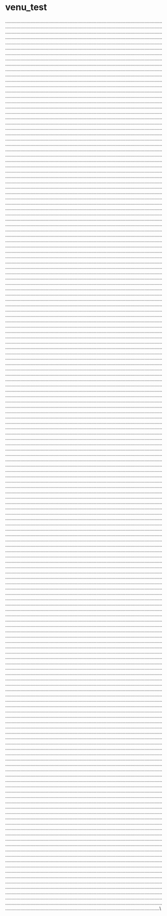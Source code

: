 venu_test
=========

.......................................................................................\.......................................................................................\.......................................................................................\.......................................................................................\.......................................................................................\.......................................................................................\.......................................................................................\.......................................................................................\.......................................................................................\.......................................................................................\.......................................................................................\.......................................................................................\.......................................................................................\.......................................................................................\.......................................................................................\.......................................................................................\.......................................................................................\.......................................................................................\.......................................................................................\.......................................................................................\.......................................................................................\.......................................................................................\.......................................................................................\.......................................................................................\.......................................................................................\.......................................................................................\.......................................................................................\.......................................................................................\.......................................................................................\.......................................................................................\.......................................................................................\.......................................................................................\.......................................................................................\.......................................................................................\.......................................................................................\.......................................................................................\.......................................................................................\.......................................................................................\.......................................................................................\.......................................................................................\.......................................................................................\.......................................................................................\.......................................................................................\.......................................................................................\.......................................................................................\.......................................................................................\.......................................................................................\.......................................................................................\.......................................................................................\.......................................................................................\.......................................................................................\.......................................................................................\.......................................................................................\.......................................................................................\.......................................................................................\.......................................................................................\.......................................................................................\.......................................................................................\.......................................................................................\.......................................................................................\.......................................................................................\.......................................................................................\.......................................................................................\.......................................................................................\.......................................................................................\.......................................................................................\.......................................................................................\.......................................................................................\.......................................................................................\.......................................................................................\.......................................................................................\.......................................................................................\.......................................................................................\.......................................................................................\.......................................................................................\.......................................................................................\.......................................................................................\.......................................................................................\.......................................................................................\.......................................................................................\.......................................................................................\.......................................................................................\.......................................................................................\.......................................................................................\.......................................................................................\.......................................................................................\.......................................................................................\.......................................................................................\.......................................................................................\.......................................................................................\.......................................................................................\.......................................................................................\.......................................................................................\.......................................................................................\.......................................................................................\.......................................................................................\.......................................................................................\.......................................................................................\.......................................................................................\.......................................................................................\.......................................................................................\.......................................................................................\.......................................................................................\.......................................................................................\.......................................................................................\.......................................................................................\.......................................................................................\.......................................................................................\.......................................................................................\.......................................................................................\.......................................................................................\.......................................................................................\.......................................................................................\.......................................................................................\.......................................................................................\.......................................................................................\.......................................................................................\.......................................................................................\.......................................................................................\.......................................................................................\.......................................................................................\.......................................................................................\.......................................................................................\.......................................................................................\.......................................................................................\.......................................................................................\.......................................................................................\.......................................................................................\.......................................................................................\.......................................................................................\.......................................................................................\.......................................................................................\.......................................................................................\.......................................................................................\.......................................................................................\.......................................................................................\.......................................................................................\.......................................................................................\.......................................................................................\.......................................................................................\.......................................................................................\.......................................................................................\.......................................................................................\.......................................................................................\.......................................................................................\.......................................................................................\.......................................................................................\.......................................................................................\.......................................................................................\.......................................................................................\.......................................................................................\.......................................................................................\.......................................................................................\.......................................................................................\.......................................................................................\.......................................................................................\.......................................................................................\.......................................................................................\.......................................................................................\.......................................................................................\.......................................................................................\.......................................................................................\.......................................................................................\.......................................................................................\.......................................................................................\.......................................................................................\.......................................................................................\.......................................................................................\.......................................................................................\.......................................................................................\.......................................................................................\.......................................................................................\.......................................................................................\.......................................................................................\.......................................................................................\.......................................................................................\.......................................................................................\.......................................................................................\.......................................................................................\.......................................................................................\.......................................................................................\.......................................................................................\.......................................................................................\.......................................................................................\.......................................................................................\.......................................................................................\.......................................................................................\.......................................................................................\.......................................................................................\.......................................................................................\.......................................................................................\.......................................................................................\.......................................................................................\.......................................................................................\.......................................................................................\.......................................................................................\.......................................................................................\.......................................................................................\.......................................................................................\.......................................................................................\.......................................................................................\.......................................................................................\.......................................................................................\.......................................................................................\.......................................................................................\.......................................................................................\.......................................................................................\.......................................................................................\.......................................................................................\.......................................................................................\.......................................................................................\.......................................................................................\.......................................................................................\.......................................................................................\.......................................................................................\.......................................................................................\.......................................................................................\.......................................................................................\.......................................................................................\.......................................................................................\.......................................................................................\.......................................................................................\.......................................................................................\.......................................................................................\.......................................................................................\.......................................................................................\.......................................................................................\.......................................................................................\.......................................................................................\.......................................................................................\.......................................................................................\.......................................................................................\.......................................................................................\.......................................................................................\.......................................................................................\.......................................................................................\.......................................................................................\.......................................................................................\
